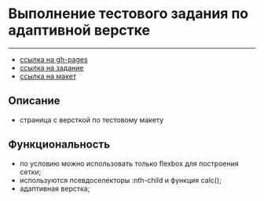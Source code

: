 # Выполнение тестового задания по адаптивной верстке
***

- [ссылка на gh-pages](https://nikolaymishaev.github.io/01-test-task/)
- [ссылка на задание](https://disk.yandex.ru/i/kIWq4qsEPwyswA)
- [ссылка на макет](https://www.figma.com/file/uy85DPXU715pD16KkshYUZ/QSOFT.-Frontend-Junior-Test-Task?node-id=1642%3A866)

## Описание
- страница с версткой по тестовому макету

## Функциональность
- по условию можно использовать только flexbox для построения сетки;
- используются псевдоселекторы :nth-child и функция calc();
- адаптивная верстка;
